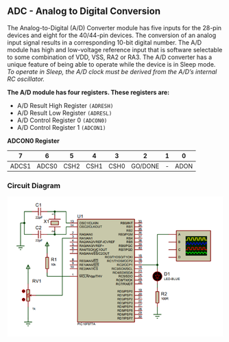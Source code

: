 ## ADC - Analog to Digital Conversion
The Analog-to-Digital (A/D) Converter module has five inputs for the 28-pin devices and eight for the 40/44-pin devices. The conversion of an analog input signal results in a corresponding 10-bit digital number. The A/D module has high and low-voltage reference input that is software selectable to some combination of VDD, VSS, RA2 or RA3. The A/D converter has a unique feature of being able to operate while the device is in Sleep mode. *To operate in Sleep, the A/D clock must be derived from the A/D’s internal RC oscillator.*

**The A/D module has four registers. These registers are:**
- A/D Result High Register `(ADRESH)`
- A/D Result Low Register `(ADRESL)`
- A/D Control Register 0 `(ADCON0)`
- A/D Control Register 1 `(ADCON1)`

**ADCON0 Register**
      
|   7   |   6   |   5   |   4   |   3   |   2   |   1   |   0   |
|-------|-------|-------|-------|-------|-------|-------|-------|
|ADCS1  |ADCS0  |CSH2   |CSH1   |CSH0   |GO/DONE|   -   | ADON  |


 
### Circuit Diagram
<img src="adc.PNG" width="800"/>
